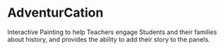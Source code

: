 # AdventurCation
Interactive Painting to help Teachers engage Students and their families about history, and provides the ability to add their story to the panels.
